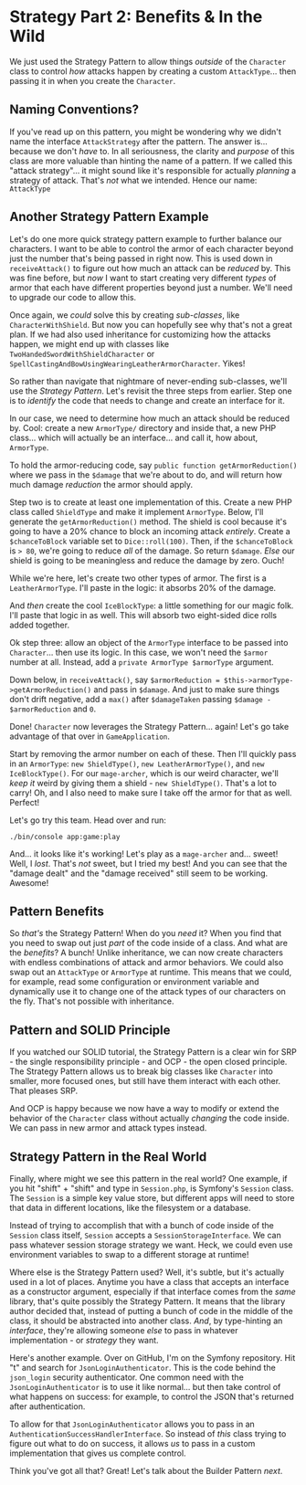 # Strategy Part 2: Benefits & In the Wild

We just used the Strategy Pattern to allow things *outside* of the `Character` class
to control *how* attacks happen by creating a custom `AttackType`... then passing
it in when you create the `Character`.

## Naming Conventions?

If you've read up on this pattern, you might be wondering why we didn't name the
interface `AttackStrategy` after the pattern. The answer is... because we don't *have*
to. In all seriousness, the clarity and *purpose* of this class are more valuable
than hinting the name of a pattern. If we called this "attack strategy"... it might
sound like it's responsible for actually *planning* a strategy of attack. That's
*not* what we intended. Hence our name: `AttackType`

## Another Strategy Pattern Example

Let's do one more quick strategy pattern example to further balance our characters.
I want to be able to control the armor of each character beyond just the number that's
being passed in right now. This is used down in `receiveAttack()` to figure out how
much an attack can be *reduced* by. This was fine before, but *now* I want to
start creating very different *types* of armor that each have different properties
beyond just a number. We'll need to upgrade our code to allow this.

Once again, we *could* solve this by creating *sub-classes*, like
`CharacterWithShield`. But now you can hopefully see why that's not a great plan.
If we had also used inheritance for customizing how the attacks happen, we might
end up with classes like `TwoHandedSwordWithShieldCharacter` or
`SpellCastingAndBowUsingWearingLeatherArmorCharacter`. Yikes!

So rather than navigate that nightmare of never-ending sub-classes, we'll use the
*Strategy Pattern*. Let's revisit the three steps from earlier. Step one is to
*identify* the code that needs to change and create an interface for it.

In our case, we need to determine how much an attack should be reduced by. Cool:
create a new `ArmorType/` directory and inside that, a new PHP class... which
will actually be an interface... and call it, how about, `ArmorType`.

To hold the armor-reducing code, say `public function getArmorReduction()` where
we pass in the `$damage` that we're about to do, and will return how much damage
*reduction* the armor should apply.

Step two is to create at least one implementation of this. Create a new PHP class
called `ShieldType` and make it implement `ArmorType`. Below, I'll generate the
`getArmorReduction()` method. The shield is cool because it's going to have a 20%
chance to block an incoming attack *entirely*. Create a `$chanceToBlock` variable
set to `Dice::roll(100)`. Then, if the `$chanceToBlock` is `> 80`, we're going to
reduce *all* of the damage. So return `$damage`. *Else* our shield is going to be
meaningless and reduce the damage by zero. Ouch!

While we're here, let's create two other types of armor. The first is a
`LeatherArmorType`. I'll paste in the logic: it absorbs 20% of the damage.

And *then* create the cool `IceBlockType`: a little something for our magic
folk. I'll paste that logic in as well. This will absorb two eight-sided dice
rolls added together.

Ok step three: allow an object of the `ArmorType` interface to be passed into
`Character`... then use its logic. In this case, we won't need the `$armor`
number at all. Instead, add a `private ArmorType $armorType` argument.

Down below, in `receiveAttack()`, say
`$armorReduction = $this->armorType->getArmorReduction()` and pass in `$damage`.
And just to make sure things don't drift negative, add a `max()` after `$damageTaken`
passing `$damage - $armorReduction` and `0`.

Done! `Character` now leverages the Strategy Pattern... again! Let's go take
advantage of that over in `GameApplication`.

Start by removing the armor number on each of these. Then I'll quickly pass in an
`ArmorType`: `new ShieldType()`, `new LeatherArmorType()`, and
 `new IceBlockType()`. For our `mage-archer`, which is our weird character, we'll
*keep it* weird by giving them a shield - `new ShieldType()`. That's a lot to carry!
Oh, and I also need to make sure I take off the armor for that as well. Perfect!

Let's go try this team. Head over and run:

```terminal
./bin/console app:game:play
```

And... it looks like it's working! Let's play as a `mage-archer` and... sweet! Well,
I *lost*. That's *not* sweet, but I tried my best! And you can see that the "damage
dealt" and the "damage received" still seem to be working. Awesome!

## Pattern Benefits

So *that's* the Strategy Pattern! When do you *need* it? When you find that you need
to swap out just *part* of the code inside of a class. And what are the *benefits*?
A bunch! Unlike inheritance, we can now create characters with endless combinations
of attack and armor behaviors. We could also swap out an `AttackType` or `ArmorType`
at runtime. This means that we could, for example, read some configuration or
environment variable and dynamically use it to change one of the attack types of
our characters on the fly. That's not possible with inheritance.

## Pattern and SOLID Principle

If you watched our SOLID tutorial, the Strategy Pattern is a clear win for SRP -
the single responsibility principle - and OCP - the open closed principle.
The Strategy Pattern allows us to break big classes like `Character`
into smaller, more focused ones, but still have them interact with each other.
That pleases SRP.

And OCP is happy because we now have a way to modify or extend the behavior of the
`Character` class without actually *changing* the code inside. We can pass in new
armor and attack types instead.

## Strategy Pattern in the Real World

Finally, where might we see this pattern in the real world? One example, if you hit
"shift" + "shift" and type in `Session.php`, is Symfony's `Session` class. The
`Session` is a simple key value store, but different apps will need to store that
data in different locations, like the filesystem or a database.

Instead of trying to accomplish that with a bunch of code inside of the `Session`
class itself, `Session` accepts a `SessionStorageInterface`. We can pass
whatever session storage strategy we want. Heck, we could even use environment
variables to swap to a different storage at runtime!

Where else is the Strategy Pattern used? Well, it's subtle, but it's actually used in
a lot of places. Anytime you have a class that accepts an interface as a constructor
argument, especially if that interface comes from the *same* library, that's quite
possibly the Strategy Pattern. It means that the library author decided that, instead
of putting a bunch of code in the middle of the class, it should be abstracted into
another class. *And*, by type-hinting an *interface*, they're allowing someone
*else* to pass in whatever implementation - or *strategy* they want.

Here's another example. Over on GitHub, I'm on the Symfony repository. Hit "t"
and search for `JsonLoginAuthenticator`. This is the code behind the `json_login`
security authenticator. One common need with the `JsonLoginAuthenticator`
is to use it like normal... but then take control of what happens on success: for
example, to control the JSON that's returned after authentication.

To allow for that `JsonLoginAuthenticator` allows you to pass in an
`AuthenticationSuccessHandlerInterface`. So instead of *this* class trying to figure
out what to do on success, it allows *us* to pass in a custom implementation
that gives us complete control.

Think you've got all that? Great! Let's talk about the Builder Pattern *next*.

